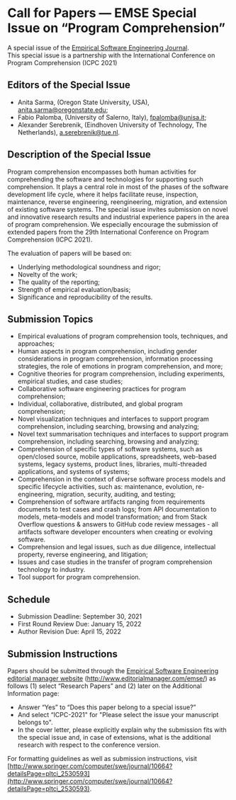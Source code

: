 # Call for Papers — EMSE Special Issue on “Program Comprehension”
A special issue of the [Empirical Software Engineering Journal](http://www.springer.com/computer/swe/journal/10664). <br/>
This special issue is a partnership with the International Conference on Program Comprehension (ICPC 2021)

## Editors of the Special Issue

- Anita Sarma, (Oregon State University, USA), anita.sarma@oregonstate.edu;
- Fabio Palomba, (University of Salerno, Italy), fpalomba@unisa.it;
- Alexander Serebrenik, (Eindhoven University of Technology, The Netherlands), a.serebrenik@tue.nl.

## Description of the Special Issue
Program comprehension encompasses both human activities for comprehending the software and technologies for supporting such comprehension. It plays a central role in most of the phases of the software development life cycle, where it helps facilitate reuse, inspection, maintenance, reverse engineering, reengineering, migration, and extension of existing software systems. The special issue invites submission on novel and innovative research results and industrial experience papers in the area of program comprehension. We especially encourage the submission of extended papers from the 29th International Conference on Program Comprehension (ICPC 2021). 

The evaluation of papers will be based on:
- Underlying methodological soundness and rigor;
- Novelty of the work;
- The quality of the reporting;
- Strength of empirical evaluation/basis;
- Significance and reproducibility of the results.

## Submission Topics
- Empirical evaluations of program comprehension tools, techniques, and approaches;
- Human aspects in program comprehension, including gender considerations in program comprehension, information processing strategies, the role of emotions in program comprehension, and more;
- Cognitive theories for program comprehension, including experiments, empirical studies, and case studies;
- Collaborative software engineering practices for program comprehension;
- Individual, collaborative, distributed, and global program comprehension;
- Novel visualization techniques and interfaces to support program comprehension, including searching, browsing and analyzing;
- Novel text summarisation techniques and interfaces to support program comprehension, including searching, browsing and analyzing;
- Comprehension of specific types of software systems, such as open/closed source, mobile applications, spreadsheets, web-based systems, legacy systems, product lines, libraries, multi-threaded applications, and systems of systems;
- Comprehension in the context of diverse software process models and specific lifecycle activities, such as: maintenance, evolution, re-engineering, migration, security, auditing, and testing;
- Comprehension of software artifacts ranging from requirements documents to test cases and crash logs; from API documentation to models, meta-models and model transformation; and from Stack Overflow questions & answers to GitHub code review messages - all artifacts software developer encounters when creating or evolving software.
- Comprehension and legal issues, such as due diligence, intellectual property, reverse engineering, and litigation;
- Issues and case studies in the transfer of program comprehension technology to industry.
- Tool support for program comprehension.

## Schedule
- Submission Deadline: September 30, 2021  
- First Round Review Due: January 15, 2022  
- Author Revision Due: April 15, 2022  

## Submission Instructions
Papers should be submitted through the [Empirical Software Engineering editorial manager website](http://www.editorialmanager.com/emse/) (http://www.editorialmanager.com/emse/) as follows (1) select “Research Papers” and (2) later on the Additional Information page:
- Answer “Yes” to “Does this paper belong to a special issue?”
- And select “ICPC-2021" for "Please select the issue your manuscript belongs to".
- In the cover letter, please explicitly explain why the submission fits with the special issue and, in case of extensions, what is the additional research with respect to the conference version.

For formatting guidelines as well as submission instructions, visit [http://www.springer.com/computer/swe/journal/10664?detailsPage=pltci_2530593](http://www.springer.com/computer/swe/journal/10664?detailsPage=pltci_2530593).
